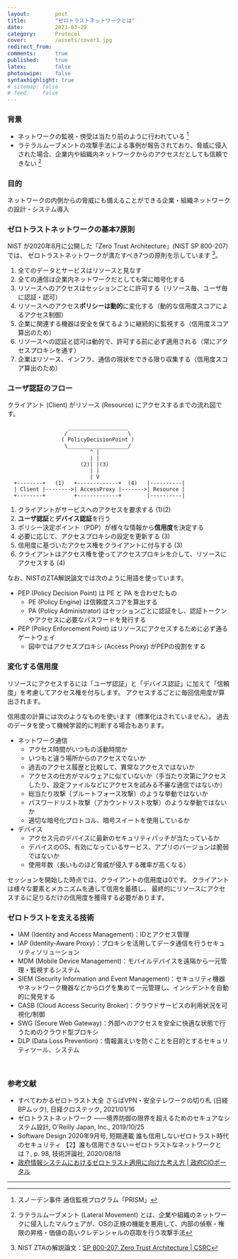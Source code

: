 ```yaml
---
layout:        post
title:         "ゼロトラストネットワークとは"
date:          2021-03-29
category:      Protocol
cover:         /assets/cover1.jpg
redirect_from:
comments:      true
published:     true
latex:         false
photoswipe:    false
syntaxhighlight: true
# sitemap: false
# feed:    false
---
```


### 背景

- ネットワークの監視・傍受は当たり前のように行われている [^1]
- ラテラルムーブメントの攻撃手法による事例が報告されており、脅威に侵入された場合、企業内や組織内ネットワークからのアクセスだとしても信頼できない [^2]

[^1]: スノーデン事件 通信監視プログラム「PRISM」
[^2]: ラテラルムーブメント (Lateral Movement) とは、企業や組織のネットワークに侵入したマルウェアが、OSの正規の機能を悪用して、内部の偵察・権限の昇格・価値の高いクレデンシャルの窃取を行う攻撃手法

### 目的

ネットワークの内側からの脅威にも備えることができる企業・組織ネットワークの設計・システム導入


### ゼロトラストネットワークの基本7原則

NIST が2020年8月に公開した「Zero Trust Architecture」(NIST SP 800-207) では、
ゼロトラストネットワークが満たすべき7つの原則を示しています [^nist]。

[^nist]: NIST ZTAの解説論文：[SP 800-207, Zero Trust Architecture \| CSRC](https://csrc.nist.gov/publications/detail/sp/800-207/final)

1. 全てのデータとサービスはリソースと見なす
2. 全ての通信は企業内ネットワークだとしても常に暗号化する
3. リソースへのアクセスはセッションごとに許可する（リソース毎、ユーザ毎に認証・認可）
4. リソースへのアクセス**ポリシーは動的**に変化する（動的な信用度スコアによるアクセス制御）
5. 企業に関連する機器は安全を保てるように継続的に監視する（信用度スコア算出のため）
6. リソースへの認証と認可は動的で、許可する前に必ず適用される（常にアクセスプロキシを通す）
7. 企業はリソース、インフラ、通信の現状をできる限り収集する（信用度スコア算出のため）

### ユーザ認証のフロー

クライアント (Client) がリソース (Resource) にアクセスするまでの流れ図です。

```
                   ___________________
                  /                   \
                 ( PolicyDecisionPoint )
                  \___________________/
                          ^ |
                          | |
                       (2)| |(3)
                          | |
                          | V
  +--------+   (1)   +-------------+  (4)   |----------|
  | Client |-------->| AccessProxy |------->| Resource |
  +--------+         +-------------+        |----------|
```

1. クライアントがサービスへのアクセスを要求する (1)(2)
2. **ユーザ認証**と**デバイス認証**を行う
3. ポリシー決定ポイント（PDP）が様々な情報から**信用度**を決定する
4. 必要に応じて、アクセスプロキシの設定を更新する (3)
5. 信用度に基づいたアクセス権をクライアントに付与する (3)
6. クライアントはアクセス権を使ってアクセスプロキシを介して、リソースにアクセスする (4)

なお、NISTのZTA解説論文では次のように用語を使っています。
- PEP (Policy Decision Point) は PE と PA を合わせたもの
  - PE (Policy Engine) は信頼度スコアを算出する
  - PA (Policy Administrator) はセッションごとに認証をし、認証トークンやアクセスに必要なパスワードを発行する
- PEP (Policy Enforcement Point) はリソースにアクセスするために必ず通るゲートウェイ
  - 図中ではアクセスプロキシ (Access Proxy) がPEPの役割をする


### 変化する信用度

リソースにアクセスするには「ユーザ認証」と「デバイス認証」に加えて「信頼度」を考慮してアクセス権を付与します。
アクセスするごとに毎回信用度が算出されます。

信用度の計算には次のようなものを使います（標準化はされていません）。
過去のデータを使って機械学習的に判断する場合もあります。

- ネットワーク通信
  - アクセス時間がいつもの活動時間か
  - いつもと違う場所からのアクセスでないか
  - 過去のアクセス履歴と比較して、異常なアクセスではないか
  - アクセスの仕方がマルウェアに似ていないか（手当たり次第にアクセスしたり、設定ファイルなどにアクセスを試みる不審な通信ではないか）
  - 総当たり攻撃（ブルートフォース攻撃）のような挙動ではないか
  - パスワードリスト攻撃（アカウントリスト攻撃）のような挙動ではないか
  - 適切な暗号化プロトコル、暗号スイートを使用しているか
- デバイス
  - アクセス元のデバイスに最新のセキュリティパッチが当たっているか
  - デバイスのOS、有効になっているサービス、アプリのバージョンは脆弱ではないか
  - 使用年数（長いものほど脅威が侵入する確率が高くなる）

セッションを開始した時点では、クライアントの信用度は0です。
クライアントは様々な要素とメカニズムを通して信用を蓄積し、
最終的にリソースにアクセスするに足りるだけの信用度を獲得する必要があります。


### ゼロトラストを支える技術

- IAM (Identity and Access Management)：IDとアクセス管理
- IAP (Identity-Aware Proxy)：プロキシを活用してデータ通信を行うセキュリティソリューション
- MDM (Mobile Device Management)：モバイルデバイスを遠隔から一元管理・監視するシステム
- SIEM (Security Information and Event Management)：セキュリティ機器やネットワーク機器などからログを集めて一元管理し、インシデントを自動的に発見する
- CASB (Cloud Access Security Broker)：クラウドサービスの利用状況を可視化/制御
- SWG (Secure Web Gateway)：外部へのアクセスを安全に快適な状態で行うためのクラウド型プロキシ
- DLP (Data Loss Prevention)：情報漏えいを防ぐことを目的とするセキュリティツール、システム


<br>

### 参考文献

- すべてわかるゼロトラスト大全 さらばVPN・安全テレワークの切り札 (日経BPムック), 日経クロステック, 2021/01/16
- ゼロトラストネットワーク ――境界防御の限界を超えるためのセキュアなシステム設計, O'Reilly Japan, Inc., 2019/10/25
- Software Design 2020年9月号, 短期連載
誰も信用しないゼロトラスト時代のセキュリティ
【2】誰も信用できない＝ゼロトラストなネットワークとは？, p. 98, 技術評論社, 2020/08/18
- [政府情報システムにおけるゼロトラスト適用に向けた考え方 \| 政府CIOポータル](https://cio.go.jp/dp2020_03)


---
